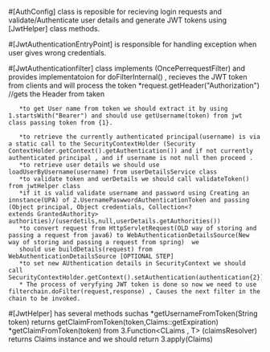 #[AuthConfig] class is reposible for recieving login requests and validate/Authenticate user details and generate JWT tokens using [JwtHelper] class methods.


#[JwtAuthenticationEntryPoint] is responsible for handling exception when user gives wrong credentials.


#[JwtAuthenticationfilter] class implements (OncePerrequestFilter) and provides implementatoion for doFilterInternal() , recieves the JWT token from clients and will process the token 
       *request.getHeader("Authorization") //gets the Header from taken
       
       *to get User name from token we should extract it by using 1.startsWith("Bearer") and should use getUsername(token) from jwt class passing token from {1}.
       
       *to retrieve the currently authenticated principal(username) is via a static call to the SecurityContextHolder (Security ContextHolder.getContext().getAuthentication()) and if not currently                     authenticated principal , and if username is not null then proceed .
       *to retrieve user details we should use loadUserByUsername(username) from userDetailsService class 
       *to validate token and uerDetails we should call validateToken() from jwtHelper class
       *if it is valid validate username and password using Creating an innstance(UPA) of 2.UsernamePaswwordAuthenticationToken and passing (Object principal, Object credentials, Collection<? 	           extends GrantedAuthority> authorities)/(userdetils,null,userDetails.getAuthorities())
       *to convert request from HttpServletRequest(OLD way of storing and passing a request from java6) to WebAuthenticationDetailsSource(New way of storing and passing a request from spring)  we 
       should use buildDetails(request) from  WebAuthenticationDetailsSource [OPTIONAL STEP]
       *to set new AUthentication details in SecurityContext we should call SecurityContextHolder.getContext().setAuthentication(authentication{2})
       * The process of veryfying JWT token is done so now we need to use filterchain.doFilter(request,response) , Causes the next filter in the chain to be invoked.

       
#[JwtHelper] has several methods suchas 
	*getUsernameFromToken(String token) returns getClaimFromToken(token,Claims::getExpiration)
 	*getClaimFromToken(token) from 3.Function<CLaims , T> (claimsResolver) returns Claims instance and we should return 3.apply(Claims)




 
		 		
       
       
